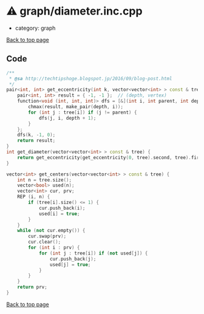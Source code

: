 <!-- mathjax config similar to math.stackexchange -->
<script type="text/javascript" async
  src="https://cdnjs.cloudflare.com/ajax/libs/mathjax/2.7.5/MathJax.js?config=TeX-MML-AM_CHTML">
</script>
<script type="text/x-mathjax-config">
  MathJax.Hub.Config({
    TeX: { equationNumbers: { autoNumber: "AMS" }},
    tex2jax: {
      inlineMath: [ ['$','$'] ],
      processEscapes: true
    },
    "HTML-CSS": { matchFontHeight: false },
    displayAlign: "left",
    displayIndent: "2em"
  });
</script>

<script type="text/javascript" src="https://cdnjs.cloudflare.com/ajax/libs/jquery/3.4.1/jquery.min.js"></script>
<script src="https://cdn.jsdelivr.net/npm/jquery-balloon-js@1.1.2/jquery.balloon.min.js" integrity="sha256-ZEYs9VrgAeNuPvs15E39OsyOJaIkXEEt10fzxJ20+2I=" crossorigin="anonymous"></script>
<script type="text/javascript" src="../../assets/js/copy-button.js"></script>
<link rel="stylesheet" href="../../assets/css/copy-button.css" />


# :warning: graph/diameter.inc.cpp
* category: graph


[Back to top page](../../index.html)



## Code
```cpp
/**
 * @sa http://techtipshoge.blogspot.jp/2016/09/blog-post.html
 */
pair<int, int> get_eccentricity(int k, vector<vector<int> > const & tree) {
    pair<int, int> result = { -1, -1 };  // (depth, vertex)
    function<void (int, int, int)> dfs = [&](int i, int parent, int depth) {
        chmax(result, make_pair(depth, i));
        for (int j : tree[i]) if (j != parent) {
            dfs(j, i, depth + 1);
        }
    };
    dfs(k, -1, 0);
    return result;
}
int get_diameter(vector<vector<int> > const & tree) {
    return get_eccentricity(get_eccentricity(0, tree).second, tree).first;
}

vector<int> get_centers(vector<vector<int> > const & tree) {
    int n = tree.size();
    vector<bool> used(n);
    vector<int> cur, prv;
    REP (i, n) {
        if (tree[i].size() <= 1) {
            cur.push_back(i);
            used[i] = true;
        }
    }
    while (not cur.empty()) {
        cur.swap(prv);
        cur.clear();
        for (int i : prv) {
            for (int j : tree[i]) if (not used[j]) {
                cur.push_back(j);
                used[j] = true;
            }
        }
    }
    return prv;
}

```

[Back to top page](../../index.html)

